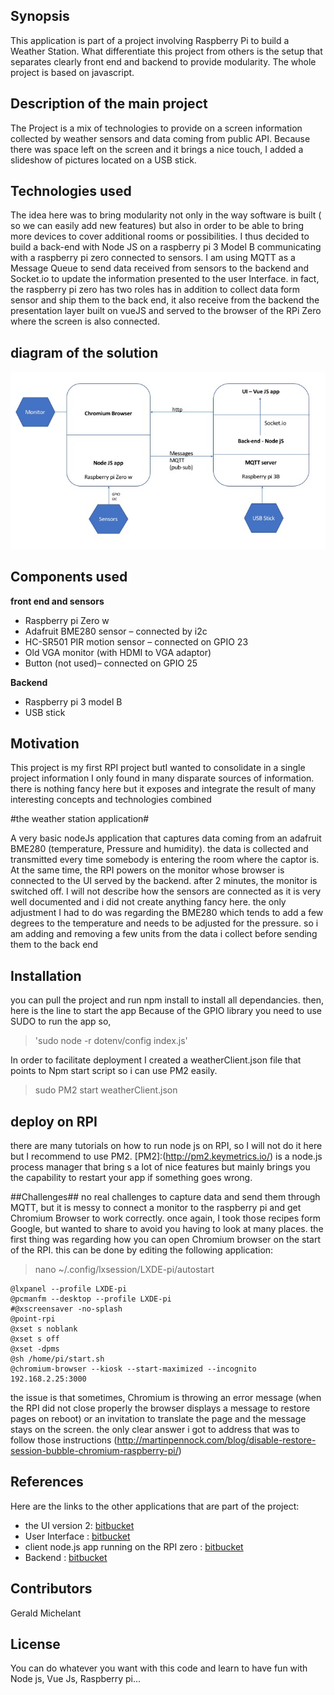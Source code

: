 ## Synopsis

This application is part of a project involving Raspberry Pi to build a Weather Station. What differentiate this project from others is the setup that separates clearly front end and backend to provide modularity. The whole project is based on javascript.

## Description of the main project
The Project is a mix of technologies to provide on a screen information collected by weather sensors and data coming from public API. Because there was space left on the screen and it brings a nice touch, I added a slideshow of pictures located on a USB stick.

## Technologies used
The idea here was to bring modularity not only in the way software is built ( so we can easily add new features) but also in order to be able to bring more devices to cover additional rooms or possibilities. I thus decided to build a back-end with Node JS on a raspberry pi 3 Model B communicating with a raspberry pi zero connected to sensors. I am using MQTT as a Message Queue to send data received from sensors to the backend and Socket.io to update the information presented to the user Interface. in fact, the raspberry pi zero has two roles has in addition to collect data form sensor and ship them to the back end, it also receive from the backend the presentation layer built on vueJS and served to the browser of the RPi Zero where the screen is also connected.

## diagram of the solution
![diagram](/diagram-weather.jpg)

## Components used

**front end and sensors**

* Raspberry pi Zero w
* Adafruit BME280 sensor – connected by i2c 
* HC-SR501 PIR motion sensor – connected on GPIO 23
* Old VGA monitor (with HDMI to VGA adaptor)
* Button (not used)– connected on GPIO 25 

**Backend**

* Raspberry pi 3 model B
* USB stick


## Motivation

This project is my first RPI project butI wanted to consolidate in a single project information I only found in many disparate sources of information. there is nothing fancy here but it exposes and integrate the result of many interesting concepts and technologies combined




#the weather station application#

 A very basic nodeJs application that captures data coming from an adafruit BME280 (temperature, Pressure and humidity). the data is collected and transmitted every time somebody is entering the room where the captor is. At the same time, the RPI powers on the monitor whose browser is connected to the UI served by the backend. after 2 minutes, the monitor is switched off. I will not describe how the sensors are connected as it is very well documented and i did not create anything fancy here. the only adjustment I had to do was regarding the BME280 which tends to add a few degrees to the temperature and needs to be adjusted for the pressure.  so i am adding and removing a few units from the data i collect before sending them to the back end

## Installation

you can pull the project and run npm install to install all dependancies. then, here is the line to start the app
Because of the GPIO library you need to use SUDO to run the app so, 

> 'sudo node -r dotenv/config  index.js'

In order to facilitate deployment I created a weatherClient.json file that points to Npm start script so i can use PM2 easily. 

> sudo PM2 start weatherClient.json

## deploy on RPI
there are many tutorials on how to run node js on RPI, so I will not do it here but I recommend to use PM2. [PM2]:(http://pm2.keymetrics.io/) is a node.js process manager that bring s a lot of nice features but mainly brings you the capability to restart your app if something goes wrong.

##Challenges##
no real challenges to capture data and send them through MQTT, but it is messy to connect a monitor to the raspberry pi and get Chromium Browser to work correctly. once again, I took those recipes form Google, but wanted to share to avoid you having to look at many places.
the first thing was regarding how you can open Chromium browser on the start of the RPI.
this can be done by editing the following application:

> nano ~/.config/lxsession/LXDE-pi/autostart

 

    @lxpanel --profile LXDE-pi
    @pcmanfm --desktop --profile LXDE-pi
    #@xscreensaver -no-splash
    @point-rpi
    @xset s noblank
    @xset s off
    @xset -dpms
    @sh /home/pi/start.sh
    @chromium-browser --kiosk --start-maximized --incognito  192.168.2.25:3000


the issue is that sometimes, Chromium is throwing an error message (when the RPI did not close properly the browser displays a message to restore pages on reboot) or an invitation to translate the page and the message stays on the screen. the only clear answer i got to address that was to follow those instructions (http://martinpennock.com/blog/disable-restore-session-bubble-chromium-raspberry-pi/)


## References

Here are the links to the other applications that are part of the project:

* the UI version 2: [bitbucket](https://bitbucket.org/gegeraptor/weather-ui-v2/src)
* User Interface : [bitbucket](https://bitbucket.org/gegeraptor/weather-ui/src/master/)
* client node.js app running on the RPI zero : [bitbucket](https://bitbucket.org/gegeraptor/weather-client/src/master/)
* Backend : [bitbucket](https://bitbucket.org/gegeraptor/weather-server/src/master/)



## Contributors

Gerald Michelant

## License
You can do whatever you want with this code and learn to have fun with Node js, Vue Js, Raspberry pi...
